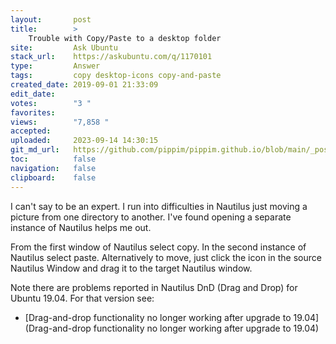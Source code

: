 ```yaml
---
layout:       post
title:        >
    Trouble with Copy/Paste to a desktop folder
site:         Ask Ubuntu
stack_url:    https://askubuntu.com/q/1170101
type:         Answer
tags:         copy desktop-icons copy-and-paste
created_date: 2019-09-01 21:33:09
edit_date:    
votes:        "3 "
favorites:    
views:        "7,858 "
accepted:     
uploaded:     2023-09-14 14:30:15
git_md_url:   https://github.com/pippim/pippim.github.io/blob/main/_posts/2019/2019-09-01-Trouble-with-Copy_Paste-to-a-desktop-folder.md
toc:          false
navigation:   false
clipboard:    false
---
```


I can't say to be an expert. I run into difficulties in Nautilus just moving a picture from one directory to another. I've found opening a separate instance of Nautilus helps me out.

From the first window of Nautilus select copy. In the second instance of Nautilus select paste. Alternatively to move, just click the icon in the source Nautilus Window and drag it to the target Nautilus window.

Note there are problems reported in Nautilus DnD (Drag and Drop) for Ubuntu 19.04. For that version see:

- [Drag-and-drop functionality no longer working after upgrade to 19.04](Drag-and-drop functionality no longer working after upgrade to 19.04)
